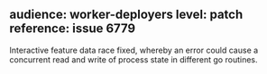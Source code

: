 audience: worker-deployers
level: patch
reference: issue 6779
---
Interactive feature data race fixed, whereby an error could cause a concurrent read and write of process state in different go routines.
